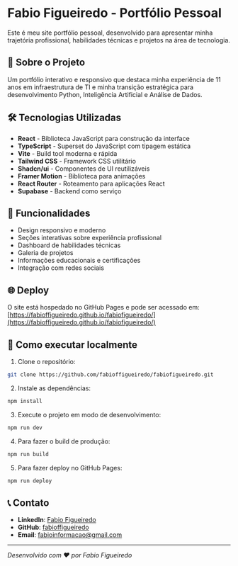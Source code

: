 # Fabio Figueiredo - Portfólio Pessoal

Este é meu site portfólio pessoal, desenvolvido para apresentar minha trajetória profissional, habilidades técnicas e projetos na área de tecnologia.

## 🚀 Sobre o Projeto

Um portfólio interativo e responsivo que destaca minha experiência de 11 anos em infraestrutura de TI e minha transição estratégica para desenvolvimento Python, Inteligência Artificial e Análise de Dados.

## 🛠️ Tecnologias Utilizadas

- **React** - Biblioteca JavaScript para construção da interface
- **TypeScript** - Superset do JavaScript com tipagem estática
- **Vite** - Build tool moderna e rápida
- **Tailwind CSS** - Framework CSS utilitário
- **Shadcn/ui** - Componentes de UI reutilizáveis
- **Framer Motion** - Biblioteca para animações
- **React Router** - Roteamento para aplicações React
- **Supabase** - Backend como serviço

## 📱 Funcionalidades

- Design responsivo e moderno
- Seções interativas sobre experiência profissional
- Dashboard de habilidades técnicas
- Galeria de projetos
- Informações educacionais e certificações
- Integração com redes sociais

## 🌐 Deploy

O site está hospedado no GitHub Pages e pode ser acessado em:
[https://fabioffigueiredo.github.io/fabiofigueiredo/](https://fabioffigueiredo.github.io/fabiofigueiredo/)

## 🚀 Como executar localmente

1. Clone o repositório:
```bash
git clone https://github.com/fabioffigueiredo/fabiofigueiredo.git
```

2. Instale as dependências:
```bash
npm install
```

3. Execute o projeto em modo de desenvolvimento:
```bash
npm run dev
```

4. Para fazer o build de produção:
```bash
npm run build
```

5. Para fazer deploy no GitHub Pages:
```bash
npm run deploy
```

## 📞 Contato

- **LinkedIn**: [Fabio Figueiredo](https://www.linkedin.com/in/fabio-ffigueiredo/)
- **GitHub**: [fabioffigueiredo](https://github.com/fabioffigueiredo)
- **Email**: fabioinformacao@gmail.com

---

*Desenvolvido com ❤️ por Fabio Figueiredo*

